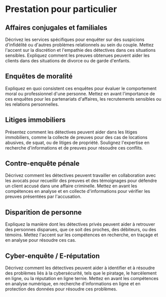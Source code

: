 # Prestation pour particulier

## Affaires conjugales et familiales  

Décrivez les services spécifiques pour enquêter sur des suspicions d'infidélité ou d'autres problèmes relationnels au sein du couple.
Mettez l'accent sur la discrétion et l'empathie des détectives dans ces situations sensibles.
Expliquez comment les preuves obtenues peuvent aider les clients dans des situations de divorce ou de garde d'enfants.

## Enquêtes de moralité

Expliquez en quoi consistent ces enquêtes pour évaluer le comportement moral ou professionnel d'une personne.
Mettez en avant l'importance de ces enquêtes pour les partenariats d'affaires, les recrutements sensibles ou les relations personnelles.

## Litiges immobiliers

Présentez comment les détectives peuvent aider dans les litiges immobiliers, comme la collecte de preuves pour des cas de locations abusives, de squat, ou de litiges de propriété.
Soulignez l'expertise en recherche d'informations et de preuves pour résoudre ces conflits.

## Contre-enquête pénale

Décrivez comment les détectives peuvent travailler en collaboration avec les avocats pour recueillir des preuves et des témoignages pour défendre un client accusé dans une affaire criminelle.
Mettez en avant les compétences en analyse et en collecte d'informations pour vérifier les preuves présentées par l'accusation.

## Disparition de personne

Expliquez la manière dont les détectives privés peuvent aider à retrouver des personnes disparues, que ce soit des proches, des débiteurs, ou des témoins.
Mettez l'accent sur les compétences en recherche, en traçage et en analyse pour résoudre ces cas.

## Cyber-enquête / E-réputation

Décrivez comment les détectives peuvent aider à identifier et à résoudre des problèmes liés à la cybersécurité, tels que le piratage, le harcèlement en ligne, ou la réputation en ligne ternie.
Mettez en avant les compétences en analyse numérique, en recherche d'informations en ligne et en protection des données pour résoudre ces problèmes.
